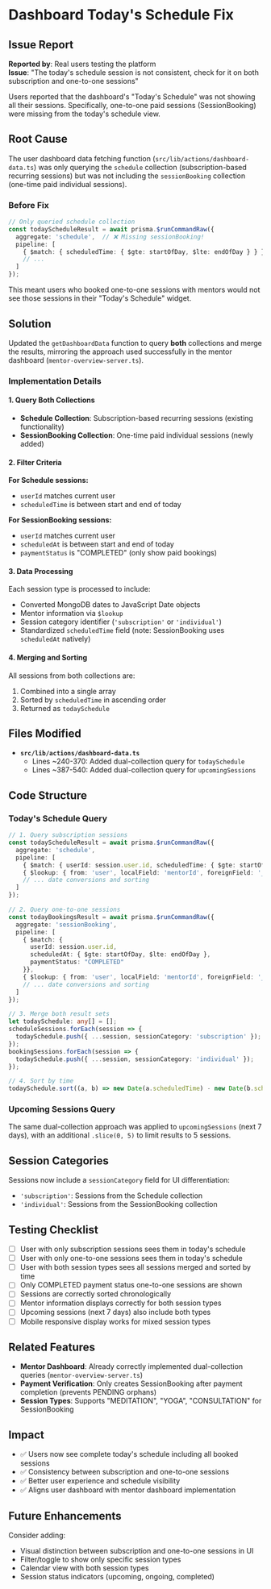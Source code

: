 # Dashboard Today's Schedule Fix

## Issue Report
**Reported by**: Real users testing the platform  
**Issue**: "The today's schedule session is not consistent, check for it on both subscription and one-to-one sessions"

Users reported that the dashboard's "Today's Schedule" was not showing all their sessions. Specifically, one-to-one paid sessions (SessionBooking) were missing from the today's schedule view.

## Root Cause
The user dashboard data fetching function (`src/lib/actions/dashboard-data.ts`) was only querying the `schedule` collection (subscription-based recurring sessions) but was not including the `sessionBooking` collection (one-time paid individual sessions).

### Before Fix
```typescript
// Only queried schedule collection
const todayScheduleResult = await prisma.$runCommandRaw({
  aggregate: 'schedule',  // ❌ Missing sessionBooking!
  pipeline: [
    { $match: { scheduledTime: { $gte: startOfDay, $lte: endOfDay } } },
    // ...
  ]
});
```

This meant users who booked one-to-one sessions with mentors would not see those sessions in their "Today's Schedule" widget.

## Solution
Updated the `getDashboardData` function to query **both** collections and merge the results, mirroring the approach used successfully in the mentor dashboard (`mentor-overview-server.ts`).

### Implementation Details

#### 1. Query Both Collections
- **Schedule Collection**: Subscription-based recurring sessions (existing functionality)
- **SessionBooking Collection**: One-time paid individual sessions (newly added)

#### 2. Filter Criteria
**For Schedule sessions:**
- `userId` matches current user
- `scheduledTime` is between start and end of today

**For SessionBooking sessions:**
- `userId` matches current user
- `scheduledAt` is between start and end of today
- `paymentStatus` is "COMPLETED" (only show paid bookings)

#### 3. Data Processing
Each session type is processed to include:
- Converted MongoDB dates to JavaScript Date objects
- Mentor information via `$lookup`
- Session category identifier (`'subscription'` or `'individual'`)
- Standardized `scheduledTime` field (note: SessionBooking uses `scheduledAt` natively)

#### 4. Merging and Sorting
All sessions from both collections are:
1. Combined into a single array
2. Sorted by `scheduledTime` in ascending order
3. Returned as `todaySchedule`

## Files Modified
- **`src/lib/actions/dashboard-data.ts`**
  - Lines ~240-370: Added dual-collection query for `todaySchedule`
  - Lines ~387-540: Added dual-collection query for `upcomingSessions`

## Code Structure

### Today's Schedule Query
```typescript
// 1. Query subscription sessions
const todayScheduleResult = await prisma.$runCommandRaw({
  aggregate: 'schedule',
  pipeline: [
    { $match: { userId: session.user.id, scheduledTime: { $gte: startOfDay, $lte: endOfDay } } },
    { $lookup: { from: 'user', localField: 'mentorId', foreignField: '_id', as: 'mentor' } },
    // ... date conversions and sorting
  ]
});

// 2. Query one-to-one sessions
const todayBookingsResult = await prisma.$runCommandRaw({
  aggregate: 'sessionBooking',
  pipeline: [
    { $match: { 
      userId: session.user.id, 
      scheduledAt: { $gte: startOfDay, $lte: endOfDay },
      paymentStatus: "COMPLETED" 
    }},
    { $lookup: { from: 'user', localField: 'mentorId', foreignField: '_id', as: 'mentor' } },
    // ... date conversions and sorting
  ]
});

// 3. Merge both result sets
let todaySchedule: any[] = [];
scheduleSessions.forEach(session => {
  todaySchedule.push({ ...session, sessionCategory: 'subscription' });
});
bookingSessions.forEach(session => {
  todaySchedule.push({ ...session, sessionCategory: 'individual' });
});

// 4. Sort by time
todaySchedule.sort((a, b) => new Date(a.scheduledTime) - new Date(b.scheduledTime));
```

### Upcoming Sessions Query
The same dual-collection approach was applied to `upcomingSessions` (next 7 days), with an additional `.slice(0, 5)` to limit results to 5 sessions.

## Session Categories
Sessions now include a `sessionCategory` field for UI differentiation:
- `'subscription'`: Sessions from the Schedule collection
- `'individual'`: Sessions from the SessionBooking collection

## Testing Checklist
- [ ] User with only subscription sessions sees them in today's schedule
- [ ] User with only one-to-one sessions sees them in today's schedule
- [ ] User with both session types sees all sessions merged and sorted by time
- [ ] Only COMPLETED payment status one-to-one sessions are shown
- [ ] Sessions are correctly sorted chronologically
- [ ] Mentor information displays correctly for both session types
- [ ] Upcoming sessions (next 7 days) also include both types
- [ ] Mobile responsive display works for mixed session types

## Related Features
- **Mentor Dashboard**: Already correctly implemented dual-collection queries (`mentor-overview-server.ts`)
- **Payment Verification**: Only creates SessionBooking after payment completion (prevents PENDING orphans)
- **Session Types**: Supports "MEDITATION", "YOGA", "CONSULTATION" for SessionBooking

## Impact
- ✅ Users now see complete today's schedule including all booked sessions
- ✅ Consistency between subscription and one-to-one sessions
- ✅ Better user experience and schedule visibility
- ✅ Aligns user dashboard with mentor dashboard implementation

## Future Enhancements
Consider adding:
- Visual distinction between subscription and one-to-one sessions in UI
- Filter/toggle to show only specific session types
- Calendar view with both session types
- Session status indicators (upcoming, ongoing, completed)
